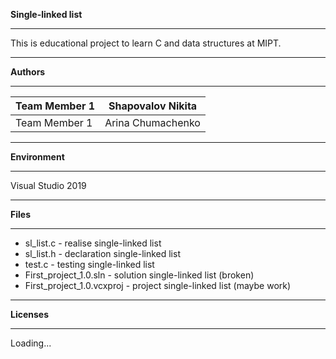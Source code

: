 **Single-linked list**

***
This is educational project to learn C and data structures at MIPT.
***
**Authors**
***
Team Member 1 | Shapovalov Nikita
--------------|-------------------
Team Member 1 | Arina Chumachenko
***
**Environment**
***
Visual Studio 2019
***
**Files**
***
* sl_list.c - realise single-linked list
* sl_list.h - declaration single-linked list
* test.c - testing single-linked list
* First_project_1.0.sln - solution single-linked list (broken)
* First_project_1.0.vcxproj - project single-linked list (maybe work)
***
**Licenses**
***
Loading...
